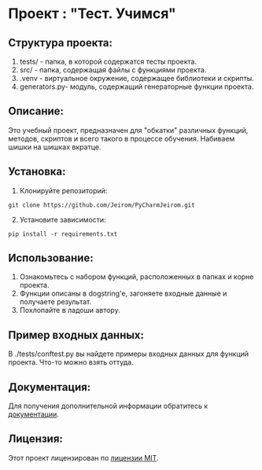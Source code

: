
# Проект : "Тест. Учимся"

## Структура проекта:

1. tests/ - папка, в которой содержатся тесты проекта.
2. src/ - папка, содержащая файлы с функциями проекта.
3. .venv - виртуальное окружение, содержащее библиотеки и скрипты.
4. generators.py- модуль, содержащий генераторные функции проекта.
## Описание:

Это учебный проект, предназначен для "обкатки" различных функций, методов, скриптов
и всего такого в процессе обучения. Набиваем шишки на шишках вкратце.

## Установка:

1. Клонируйте репозиторий:
```
git clone https://github.com/Jeirom/PyCharmJeirom.git
```
2. Установите зависимости:
```
pip install -r requirements.txt
```
## Использование:

1. Ознакомьтесь с набором функций, расположенных в папках и корне проекта.
2. Функции описаны в dogstring'e, загоняете входные данные и получаете результат.
3. Похлопайте в ладоши автору. 

## Пример входных данных:
В ./tests/conftest.py вы найдете примеры входных данных для функций проекта. Что-то можно взять оттуда.
## Документация:

Для получения дополнительной информации обратитесь к [документации](docs/README.md).


## Лицензия:

Этот проект лицензирован по [лицензии MIT](nolicense_nono.com).

